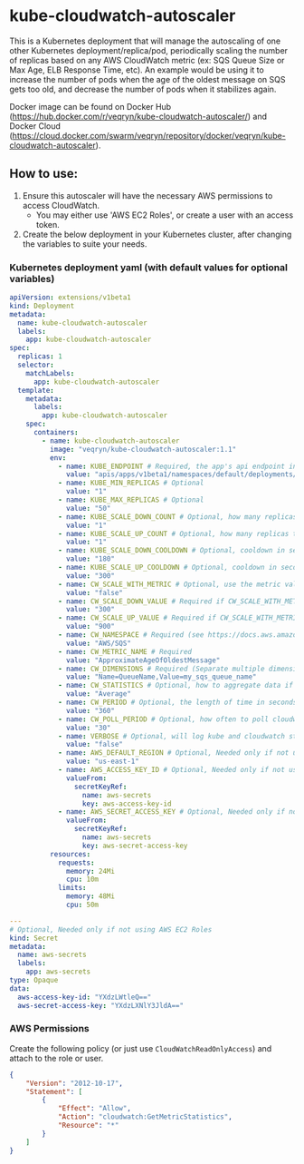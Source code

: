 # kube-cloudwatch-autoscaler
This is a Kubernetes deployment that will manage the autoscaling of one other Kubernetes deployment/replica/pod, periodically scaling the number of replicas based on any AWS CloudWatch metric (ex: SQS Queue Size or Max Age, ELB Response Time, etc).
An example would be using it to increase the number of pods when the age of the oldest message on SQS gets too old, and decrease the number of pods when it stabilizes again.

Docker image can be found on Docker Hub (https://hub.docker.com/r/veqryn/kube-cloudwatch-autoscaler/) and Docker Cloud (https://cloud.docker.com/swarm/veqryn/repository/docker/veqryn/kube-cloudwatch-autoscaler).

## How to use:
1. Ensure this autoscaler will have the necessary AWS permissions to access CloudWatch.
    * You may either use 'AWS EC2 Roles', or create a user with an access token. 
2. Create the below deployment in your Kubernetes cluster, after changing the variables to suite your needs.

### Kubernetes deployment yaml (with default values for optional variables)
```yaml
apiVersion: extensions/v1beta1
kind: Deployment
metadata:
  name: kube-cloudwatch-autoscaler
  labels:
    app: kube-cloudwatch-autoscaler
spec:
  replicas: 1
  selector:
    matchLabels:
      app: kube-cloudwatch-autoscaler
  template:
    metadata:
      labels:
        app: kube-cloudwatch-autoscaler
    spec:
      containers:
        - name: kube-cloudwatch-autoscaler
          image: "veqryn/kube-cloudwatch-autoscaler:1.1"
          env:
            - name: KUBE_ENDPOINT # Required, the app's api endpoint in kube (this example will cause us to scale a deployment named "my-app-name")
              value: "apis/apps/v1beta1/namespaces/default/deployments/my-app-name/scale"
            - name: KUBE_MIN_REPLICAS # Optional
              value: "1"
            - name: KUBE_MAX_REPLICAS # Optional
              value: "50"
            - name: KUBE_SCALE_DOWN_COUNT # Optional, how many replicas to reduce by when scaling down
              value: "1"
            - name: KUBE_SCALE_UP_COUNT # Optional, how many replicas to increase by when scaling up
              value: "1"
            - name: KUBE_SCALE_DOWN_COOLDOWN # Optional, cooldown in seconds after scaling down
              value: "180"
            - name: KUBE_SCALE_UP_COOLDOWN # Optional, cooldown in seconds after scaling up
              value: "300"
            - name: CW_SCALE_WITH_METRIC # Optional, use the metric value as the scale value
              value: "false"
            - name: CW_SCALE_DOWN_VALUE # Required if CW_SCALE_WITH_METRIC is false, cloudwatch metric value that will trigger scaling down
              value: "300"
            - name: CW_SCALE_UP_VALUE # Required if CW_SCALE_WITH_METRIC is false, cloudwatch metric value that will trigger scaling up
              value: "900"
            - name: CW_NAMESPACE # Required (see https://docs.aws.amazon.com/AmazonCloudWatch/latest/monitoring/cloudwatch_concepts.html)
              value: "AWS/SQS"
            - name: CW_METRIC_NAME # Required
              value: "ApproximateAgeOfOldestMessage"
            - name: CW_DIMENSIONS # Required (Separate multiple dimensions with spaces, such as: "Name=TargetGroup,Value=targetgroup/my-tg/abc Name=LoadBalancer,Value=app/my-elb/xyz")
              value: "Name=QueueName,Value=my_sqs_queue_name"
            - name: CW_STATISTICS # Optional, how to aggregate data if there are multiple within a period (Average, Sum, Minimum, Maximum, SampleCount, or pNN.NN)
              value: "Average"
            - name: CW_PERIOD # Optional, the length of time in seconds to search for and aggregate datapoints (should be longer than how often cloudwatch is populated with new datapoints)
              value: "360"
            - name: CW_POLL_PERIOD # Optional, how often to poll cloudwatch for new data, and possibly scale up or down
              value: "30"
            - name: VERBOSE # Optional, will log kube and cloudwatch statistics
              value: "false"
            - name: AWS_DEFAULT_REGION # Optional, Needed only if not using AWS EC2 Roles
              value: "us-east-1"
            - name: AWS_ACCESS_KEY_ID # Optional, Needed only if not using AWS EC2 Roles
              valueFrom:
                secretKeyRef:
                  name: aws-secrets
                  key: aws-access-key-id
            - name: AWS_SECRET_ACCESS_KEY # Optional, Needed only if not using AWS EC2 Roles
              valueFrom:
                secretKeyRef:
                  name: aws-secrets
                  key: aws-secret-access-key
          resources:
            requests:
              memory: 24Mi
              cpu: 10m
            limits:
              memory: 48Mi
              cpu: 50m

---
# Optional, Needed only if not using AWS EC2 Roles
kind: Secret
metadata:
  name: aws-secrets
  labels:
    app: aws-secrets
type: Opaque
data:
  aws-access-key-id: "YXdzLWtleQ=="
  aws-secret-access-key: "YXdzLXNlY3JldA=="
```

### AWS Permissions
Create the following policy (or just use `CloudWatchReadOnlyAccess`) and attach to the role or user.
```json
{
    "Version": "2012-10-17",
    "Statement": [
        {
            "Effect": "Allow",
            "Action": "cloudwatch:GetMetricStatistics",
            "Resource": "*"
        }
    ]
}
```
